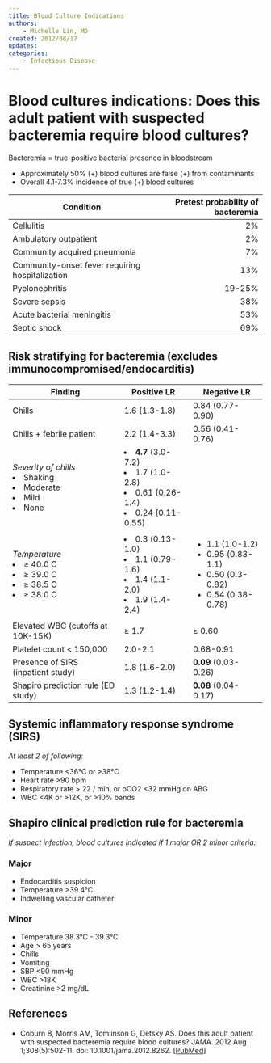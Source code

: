 ```yaml
---
title: Blood Culture Indications
authors:
    - Michelle Lin, MD
created: 2012/08/17
updates:
categories:
    - Infectious Disease
---
```


# Blood cultures indications: Does this adult patient with suspected bacteremia require blood cultures?

Bacteremia = true-positive bacterial presence in bloodstream

-   Approximately 50% (+) blood cultures are false (+) from contaminants
-   Overall 4.1-7.3% incidence of true (+) blood cultures

| Condition                                       | Pretest probability of bacteremia |
| ----------------------------------------------- | --------------------------------: |
| Cellulitis                                      |                                2% |
| Ambulatory outpatient                           |                                2% |
| Community acquired pneumonia                    |                                7% |
| Community-onset fever requiring hospitalization |                               13% |
| Pyelonephritis                                  |                            19-25% |
| Severe sepsis                                   |                               38% |
| Acute bacterial meningitis                      |                               53% |
| Septic shock                                    |                               69% |

## Risk stratifying for bacteremia (excludes immunocompromised/endocarditis)

|  Finding                                                                          | Positive LR                                                                                             |  Negative LR                                                                                        |
| --------------------------------------------------------------------------------- | ------------------------------------------------------------------------------------------------------- | --------------------------------------------------------------------------------------------------- |
| Chills                                                                            | 1.6 (1.3-1.8)                                                                                           | 0.84 (0.77-0.90)                                                                                    |
| Chills + febrile patient                                                          | 2.2 (1.4-3.3)                                                                                           | 0.56 (0.41-0.76)                                                                                    |
| _Severity of chills_<li>Shaking</li><li>Moderate</li><li>Mild</li><li>None</li>   | <li>**4.7** (3.0-7.2) </li><li>1.7 (1.0-2.8)</li><li>0.61 (0.26-1.4)</li><li>0.24 (0.11-0.55)</li></ul> |                                                                                                     |
| _Temperature_<li>≥ 40.0 C</li><li>≥ 39.0 C</li><li>≥ 38.5 C</li><li>≥ 38.0 C</li> | <li>0.3 (0.13-1.0)</li><li>1.1 (0.79-1.6)</li><li>1.4 (1.1-2.0)</li><li>1.9 (1.4-2.4)</li></ul>         | <ul><li>1.1 (1.0-1.2)</li><li>0.95 (0.83-1.1)</li><li>0.50 (0.3-0.82)</li><li>0.54 (0.38-0.78)</li> |
| Elevated WBC (cutoffs at 10K-15K)                                                 | ≥ 1.7                                                                                                   | ≥ 0.60                                                                                              |
| Platelet count &lt; 150,000                                                       | 2.0-2.1                                                                                                 | 0.68-0.91                                                                                           |
| Presence of SIRS (inpatient study)                                                | 1.8 (1.6-2.0)                                                                                           | **0.09** (0.03-0.26)                                                                                |
| Shapiro prediction rule (ED study)                                                | 1.3 (1.2-1.4)                                                                                           | **0.08** (0.04-0.17)                                                                                |

## Systemic inflammatory response syndrome (SIRS)

_At least 2 of following:_

-   Temperature &lt;36°C or >38°C
-   Heart rate >90 bpm
-   Respiratory rate > 22 / min, or pCO2 &lt;32 mmHg on ABG
-   WBC &lt;4K or >12K, or >10% bands

## Shapiro clinical prediction rule for bacteremia

_If suspect infection, blood cultures indicated if 1 major OR 2 minor criteria:_

### Major

-   Endocarditis suspicion
-   Temperature >39.4°C
-   Indwelling vascular catheter

### Minor

-   Temperature 38.3°C - 39.3°C
-   Age > 65 years
-   Chills
-   Vomiting
-   SBP &lt;90 mmHg
-   WBC >18K
-   Creatinine >2 mg/dL

## References

-   Coburn B, Morris AM, Tomlinson G, Detsky AS. Does this adult patient with suspected bacteremia require blood cultures? JAMA. 2012 Aug 1;308(5):502-11. doi: 10.1001/jama.2012.8262. \[[PubMed](https://www.ncbi.nlm.nih.gov/pubmed/?term=22851117)]
